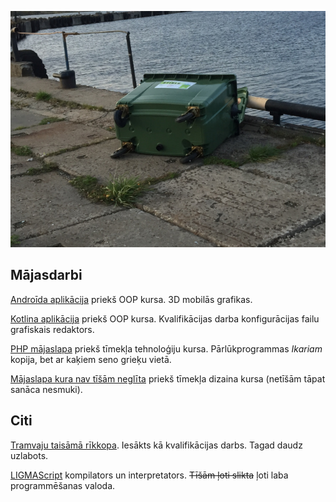 ![miskaste](miskaste.jpg)

## Mājasdarbi

[Androīda aplikācija](https://github.com/racenis/block-falling) priekš OOP kursa. 3D mobilās grafikas. 

[Kotlina aplikācija](https://github.com/racenis/tram-editor) priekš OOP kursa. Kvalifikācijas darba konfigurācijas failu grafiskais redaktors.

[PHP mājaslapa](https://github.com/racenis/kakis) priekš tīmekļa tehnoloģiju kursa. Pārlūkprogrammas *Ikariam* kopija, bet ar kaķiem seno grieķu vietā.  

[Mājaslapa kura nav tīšām neglīta](https://github.com/racenis/timekla-dizains) priekš tīmekļa dizaina kursa (netīšām tāpat sanāca nesmuki).  

## Citi

[Tramvaju taisāmā rīkkopa](https://github.com/racenis/tram-sdk). Iesākts kā kvalifikācijas darbs. Tagad daudz uzlabots.

[LIGMAScript](https://github.com/racenis/ligmascript) kompilators un interpretators. ~~Tīšām ļoti slikta~~ ļoti laba programmēšanas valoda.
